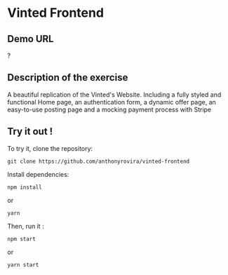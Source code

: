 # Vinted Frontend

## Demo URL
?

## Description of the exercise
A beautiful replication of the Vinted's Website. Including a fully styled and functional Home page, an authentication form, a dynamic offer page, an easy-to-use posting page and a mocking payment process with Stripe


## Try it out !
To try it, clone the repository: 
```
git clone https://github.com/anthonyrovira/vinted-frontend
```

Install dependencies:
```
npm install
```
or
```
yarn
```

Then, run it :
```
npm start
```
or
```
yarn start
```
